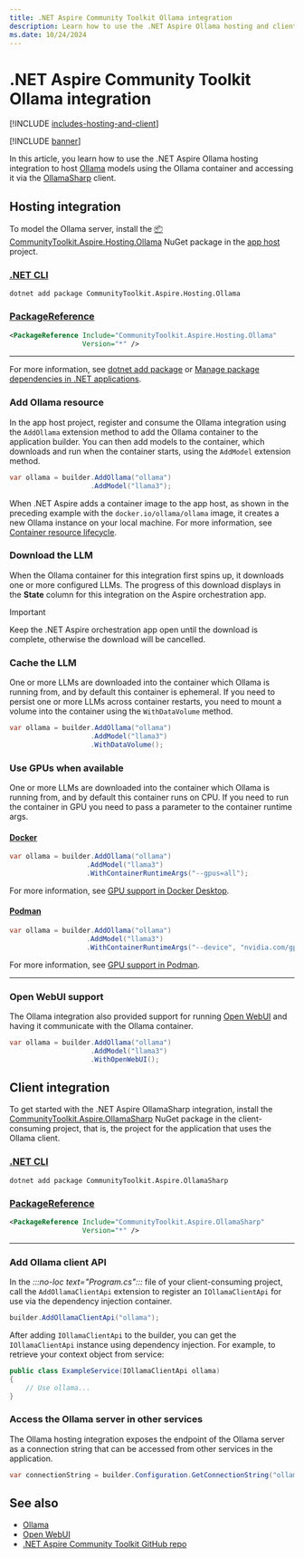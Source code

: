 ```yaml
---
title: .NET Aspire Community Toolkit Ollama integration
description: Learn how to use the .NET Aspire Ollama hosting and client integration to host Ollama models using the Ollama container and accessing it via the OllamaSharp client.
ms.date: 10/24/2024
---
```


# .NET Aspire Community Toolkit Ollama integration

[!INCLUDE [includes-hosting-and-client](../includes/includes-hosting-and-client.md)]

[!INCLUDE [banner](includes/banner.md)]

In this article, you learn how to use the .NET Aspire Ollama hosting integration to host [Ollama](https://ollama.com) models using the Ollama container and accessing it via the [OllamaSharp](https://www.nuget.org/packages/OllamaSharp) client.

## Hosting integration

To model the Ollama server, install the [📦 CommunityToolkit.Aspire.Hosting.Ollama](https://nuget.org/packages/CommunityToolkit.Aspire.Hosting.Ollama) NuGet package in the [app host](xref:aspire/app-host) project.

### [.NET CLI](#tab/dotnet-cli)

```dotnetcli
dotnet add package CommunityToolkit.Aspire.Hosting.Ollama
```

### [PackageReference](#tab/package-reference)

```xml
<PackageReference Include="CommunityToolkit.Aspire.Hosting.Ollama"
                  Version="*" />
```

---

For more information, see [dotnet add package](/dotnet/core/tools/dotnet-add-package) or [Manage package dependencies in .NET applications](/dotnet/core/tools/dependencies).

### Add Ollama resource

In the app host project, register and consume the Ollama integration using the `AddOllama` extension method to add the Ollama container to the application builder. You can then add models to the container, which downloads and run when the container starts, using the `AddModel` extension method.

```csharp
var ollama = builder.AddOllama("ollama")
                    .AddModel("llama3");
```

When .NET Aspire adds a container image to the app host, as shown in the preceding example with the `docker.io/ollama/ollama` image, it creates a new Ollama instance on your local machine. For more information, see [Container resource lifecycle](../fundamentals/app-host-overview.md#container-resource-lifecycle).

### Download the LLM

When the Ollama container for this integration first spins up, it downloads one or more configured LLMs. The progress of this download displays in the **State** column for this integration on the Aspire orchestration app.

> [!IMPORTANT]
> Keep the .NET Aspire orchestration app open until the download is complete, otherwise the download will be cancelled.

### Cache the LLM

One or more LLMs are downloaded into the container which Ollama is running from, and by default this container is ephemeral. If you need to persist one or more LLMs across container restarts, you need to mount a volume into the container using the `WithDataVolume` method.

```csharp
var ollama = builder.AddOllama("ollama")
                    .AddModel("llama3")
                    .WithDataVolume();
```

### Use GPUs when available

One or more LLMs are downloaded into the container which Ollama is running from, and by default this container runs on CPU. If you need to run the container in GPU you need to pass a parameter to the container runtime args.

 #### [Docker](#tab/docker) 
  
 ```csharp   
var ollama = builder.AddOllama("ollama")
                    .AddModel("llama3")
                    .WithContainerRuntimeArgs("--gpus=all");
 ``` 
  
 For more information, see [GPU support in Docker Desktop](https://docs.docker.com/desktop/gpu/). 
  
 #### [Podman](#tab/podman) 
  
 ```csharp 
var ollama = builder.AddOllama("ollama")
                    .AddModel("llama3")
                    .WithContainerRuntimeArgs("--device", "nvidia.com/gpu=all"); 
 ``` 
  
 For more information, see [GPU support in Podman](https://github.com/containers/podman/issues/19005). 
  
 --- 

### Open WebUI support

The Ollama integration also provided support for running [Open WebUI](https://openwebui.com/) and having it communicate with the Ollama container.

```csharp
var ollama = builder.AddOllama("ollama")
                    .AddModel("llama3")
                    .WithOpenWebUI();
```

## Client integration

To get started with the .NET Aspire OllamaSharp integration, install the [CommunityToolkit.Aspire.OllamaSharp](https://nuget.org/packages/CommunityToolkit.Aspire.OllamaSharp) NuGet package in the client-consuming project, that is, the project for the application that uses the Ollama client.

### [.NET CLI](#tab/dotnet-cli)

```dotnetcli
dotnet add package CommunityToolkit.Aspire.OllamaSharp
```

### [PackageReference](#tab/package-reference)

```xml
<PackageReference Include="CommunityToolkit.Aspire.OllamaSharp"
                  Version="*" />
```

---

### Add Ollama client API

In the _:::no-loc text="Program.cs":::_ file of your client-consuming project, call the `AddOllamaClientApi` extension to register an `IOllamaClientApi` for use via the dependency injection container.

```csharp
builder.AddOllamaClientApi("ollama");
```

After adding `IOllamaClientApi` to the builder, you can get the `IOllamaClientApi` instance using dependency injection. For example, to retrieve your context object from service:

```csharp
public class ExampleService(IOllamaClientApi ollama)
{
    // Use ollama...
}
```

### Access the Ollama server in other services

The Ollama hosting integration exposes the endpoint of the Ollama server as a connection string that can be accessed from other services in the application.

```csharp
var connectionString = builder.Configuration.GetConnectionString("ollama");
```

## See also

- [Ollama](https://ollama.com)
- [Open WebUI](https://openwebui.com)
- [.NET Aspire Community Toolkit GitHub repo](https://github.com/CommunityToolkit/Aspire)

